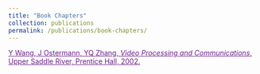 ```yaml
---
title: "Book Chapters"
collection: publications
permalink: /publications/book-chapters/
---
```


<span style="color: #6D1F8A;">
  <a href="https://www.amazon.com/Video-Processing-Communications-Yao-Wang/dp/0130175471/ref=sr_1_1?ie=UTF8&qid=1481257885&sr=8-1&keywords=video+processing+yao+wang" style="color: #6D1F8A;">
    Y Wang, J Ostermann, YQ Zhang, <em>Video Processing and Communications</em>, Upper Saddle River, Prentice Hall, 2002.
  </a>
</span>
